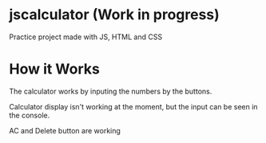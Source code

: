 # jscalculator (Work in progress)
Practice project made with JS, HTML and CSS

# How it Works

The calculator works by inputing the numbers by the buttons.

Calculator display isn't working at the moment, but the input can be seen in the console.

AC and Delete button are working
